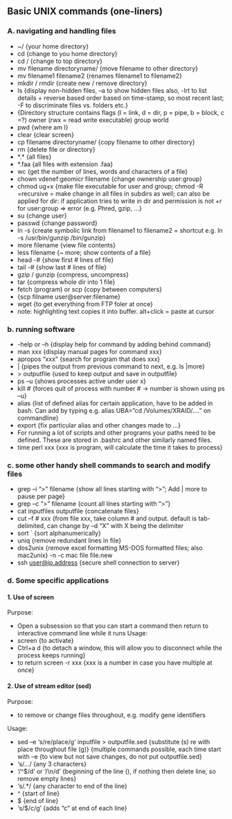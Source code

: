 ## Basic UNIX commands (one-liners)

### A. navigating and handling files
* ~/ {your home directory}
* cd {change to you home directory}
* cd / {change to top directory}
* mv filename directoryname/ {move filename to other directory}
* mv filename1 filename2 {renames filename1 to filename2}
* mkdir / rmdir {create new / remove directory}
* ls {display non-hidden files, –a to show hidden files also, -lrt to list details + reverse based order based on time-stamp, so most recent last; -F to discriminate files vs. folders etc.}
* {Directory structure contains flags (l = link, d = dir, p = pipe, b = block, c =?) owner (rwx = read write executable) group world
* pwd {where am I}
* clear {clear screen}
* cp filename directoryname/ {copy filename to other directory}
* rm {delete file or directory}
* \*.\* {all files}
* \*.faa {all files with extension .faa}
* wc {get the number of lines, words and characters of a file}
* chown vdenef:geomicr filename {change ownership user:group}
* chmod ug+x {make file executable for user and group; chmod -R =recursive = make change in all files in subdirs as well; can also be applied for dir: if application tries to write in dir and permission is not +r for user:group => error (e.g. Phred, gzip, …}
* su {change user}
* passwd {change password}
* ln -s {create symbolic link from filename1 to filename2 = shortcut e.g. ln -s /usr/bin/gunzip /bin/gunzip}
* more filename {view file contents}
* less filename {~ more; show contents of a file}
* head -# {show first # lines of file}
* tail -# {show last # lines of file}
* gzip / gunzip {compress, uncompress}
* tar {compress whole dir into 1 file}
* fetch (program) or scp {copy between computers}
* {scp filname user@server:filename}
* wget {to get everything from FTP foler at once}
* note: highlighting text copies it into buffer. alt+click = paste at cursor

### b. running software
* -help or –h {display help for command by adding behind command}
* man xxx {display manual pages for command xxx}
* apropos “xxx” {search for program that does xxx}
* | {pipes the output from previous command to next, e.g. ls |more}
* \> outputfile {used to keep output and save in outputfile}
* ps –u <user> {shows processes active under user x}
* kill # {forces quit of process with number # → number is shown using ps –u}
* alias {list of defined alias for certain application, have to be added in bash. Can add by typing e.g. alias UBA=”cd /Volumes/XRAID/….” on commandline}
* export {fix particular alias and other changes made to …}
* For running a lot of scripts and other programs your paths need to be defined. These are stored in .bashrc and other similarly named files.
* time perl xxx {xxx is program, will calculate the time it takes to process}

### c. some other handy shell commands to search and modify files
* grep –i “>” filename {show all lines starting with “>”; Add | more to pause per page}
* grep –c “>” filename {count all lines starting with “>”}
* cat inputfiles outputfile {concatenate files}
* cut –f # xxx {from file xxx, take column # and output. default is tab-delimited, can change by –d “X” with X being the delimiter
* sort ` {sort alphanumerically}
* uniq {remove redundant lines in file}
* dos2unix {remove excel formatting MS-DOS formatted files; also mac2unix} -n -c mac file file.new 
* ssh user@ip.address {secure shell connection to server}

### d. Some specific applications
#### 1. Use of screen
Purpose:
* Open a subsession so that you can start a command then return to interactive command line while it runs
Usage: 
* screen {to activate}
* Ctrl+a d {to detach a window, this will allow you to disconnect while the process keeps running}
* to return screen -r xxx {xxx is a number in case you have multiple at once}

#### 2. Use of stream editor (sed)
Purpose: 
* to remove or change files throughout, e.g. modify gene identifiers

Usage: 
* sed –e ‘s/re/place/g’ inputfile > outputfile.sed {substitute (s) re with place throughout file (g)} {multiple commands possible, each time start with –e {to view but not save changes, do not put outputfile.sed}
* ‘s/…/ {any 3 characters}
* ‘/^$/d’ or ‘/\n/d’ {beginning of the line (), if nothing then delete line, so remove empty lines}
* ‘s/.*/ {any character to end of the line}
* ^ {start of line}
* $ {end of line}
* ‘s/$/c/g’ {adds “c” at end of each line}
